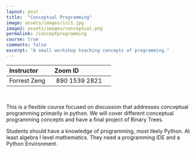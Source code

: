 ```yaml
---
layout: post
title:  "Conceptual Programming"
image: assets/images/icc1.jpg
image2: assets/images/conceptual.png
permalink: /conceptprogramming
course: true
comments: false
excerpt: "A small workshop teaching concepts of programming."
---
```


| Instructor | &nbsp;&nbsp;Zoom ID &nbsp; |
| :---        |        :--- |  
| Forrest Zeng | &nbsp;&nbsp; 890 1539 2821 &nbsp; &nbsp; |

<br>

This is a flexible course focused on discussion that addresses conceptual programming primarily in python. We will cover different conceptual programming concepts and have a final project of Binary Trees.

Students should have a knowledge of programming, most likely Python. At least algebra I level mathematics. They need a programming IDE and a Python Environment.
